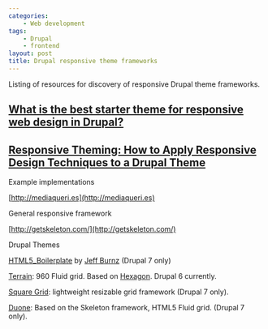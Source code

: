 ```yaml
---
categories:
    - Web development
tags:
    - Drupal
    - frontend
layout: post
title: Drupal responsive theme frameworks
---
```


Listing of resources for discovery of responsive Drupal theme frameworks.

<!--more-->

## [What is the best starter theme for responsive web design in Drupal?](http://groups.drupal.org/node/175234) 

## [Responsive Theming: How to Apply Responsive Design Techniques to a Drupal Theme](http://evolvingweb.ca/story/responsive-theming-how-apply-responsive-design-techniques-drupal-theme) 

Example implementations

[http://mediaqueri.es](http://mediaqueri.es)

General responsive framework

[http://getskeleton.com/](http://getskeleton.com/)

Drupal Themes

[HTML5_Boilerplate](http://drupal.org/project/html5_boilerplate) by
[Jeff Burnz](http://drupal.org/user/61393) (Drupal 7 only)

[Terrain](http://drupal.org/project/terrain): 960 Fluid grid. Based on
[Hexagon](http://drupal.org/project/hexagon). Drupal 6 currently.

[Square Grid](http://drupal.org/project/squaregrid): lightweight resizable grid
 framework (Drupal 7 only).

[Duone](http://drupal.org/project/Doune): Based on the Skeleton framework, HTML5 Fluid grid. (Drupal 7 only).
